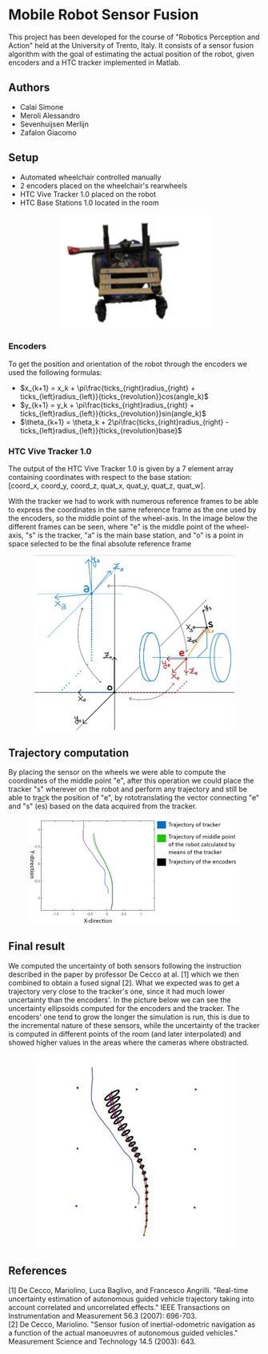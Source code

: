 # Mobile Robot Sensor Fusion
This project has been developed for the course of "Robotics Perception and Action" held at the University of Trento, Italy. It consists of a sensor fusion algorithm with the goal of estimating the actual position of the robot, given encoders and a HTC tracker implemented in Matlab.

## Authors
- Calai Simone
- Meroli Alessandro
- Sevenhuijsen Merlijn
- Zafalon Giacomo

## Setup
- Automated wheelchair controlled manually
- 2 encoders placed on the wheelchair's rearwheels
- HTC Vive Tracker 1.0 placed on the robot
- HTC Base Stations 1.0 located in the room

<figure style="text-align: center">
<img src="imgs/robot.png" alt="" width="300px">
<figcaption>   </figcaption>
</figure>

### Encoders
To get the position and orientation of the robot through the encoders we used the following formulas:
- $x_{k+1} = x_k + \pi\frac{ticks_{right}radius_{right} + ticks_{left}radius_{left}}{ticks_{revolution}}cos(angle_k)$
- $y_{k+1} = y_k + \pi\frac{ticks_{right}radius_{right} + ticks_{left}radius_{left}}{ticks_{revolution}}sin(angle_k)$
- $\theta_{k+1} = \theta_k + 2\pi\frac{ticks_{right}radius_{right} - ticks_{left}radius_{left}}{ticks_{revolution}base}$

### HTC Vive Tracker 1.0
The output of the HTC Vive Tracker 1.0 is given by a 7 element array containing coordinates with respect to the base station:<br>
[coord_x, coord_y, coord_z, quat_x, quat_y, quat_z, quat_w].

With the tracker we had to work with numerous reference frames to be able to express the coordinates in the same reference frame as the one used by the encoders, so the middle point of the wheel-axis. In the image below the different frames can be seen, where "e" is the middle point of the wheel-axis, "s" is the tracker, "a" is the main base station, and "o" is a point in space selected to be the final absolute reference frame  
<figure style="text-align: center">
<img src="imgs/ref_frames.jpg" alt="" width="400px">
<figcaption>   </figcaption>
</figure>

## Trajectory computation
By placing the sensor on the wheels we were able to compute the coordinates of the middle point "e", after this operation we could place the tracker "s" wherever on the robot and perform any trajectory and still be able to track the position of "e", by rototranslating the vector connecting "e" and "s" (<span style="text-decoration:overline">es</span>) based on the data acquired from the tracker.
<figure style="text-align: center">
<img src="imgs/traj_track.png" alt="" width="600px">
<figcaption>   </figcaption>
</figure>

## Final result
We computed the uncertainty of both sensors following the instruction described in the paper by professor De Cecco at al. [1] which we then combined to obtain a fused signal [2]. What we expected was to get a trajectory very close to the tracker's one, since it had much lower uncertainty than the encoders'. In the picture below we can see the uncertainty ellipsoids computed for the encoders and the tracker. The encoders' one tend to grow the longer the simulation is run, this is due to the incremental nature of these sensors, while the uncertainty of the tracker is computed in different points of the room (and later interpolated) and showed higher values in the areas where the cameras where obstracted.
<figure style="text-align: center">
<img src="imgs/fusion.jpg" alt="" width="400px">
<figcaption>   </figcaption>
</figure>

## References
[1] De Cecco, Mariolino, Luca Baglivo, and Francesco Angrilli. "Real-time uncertainty estimation of autonomous guided vehicle trajectory taking into account correlated and uncorrelated effects." IEEE Transactions on Instrumentation and Measurement 56.3 (2007): 696-703.<br>
[2] De Cecco, Mariolino. "Sensor fusion of inertial-odometric navigation as a function of the actual manoeuvres of autonomous guided vehicles." Measurement Science and Technology 14.5 (2003): 643.
